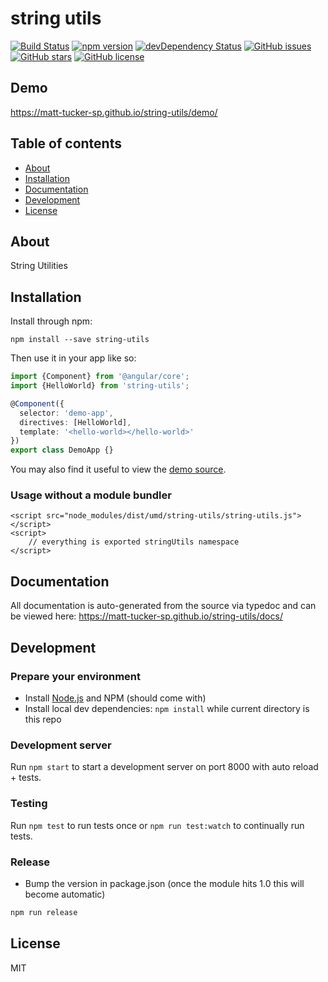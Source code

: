# string utils
[![Build Status](https://travis-ci.org/matt-tucker-sp/string-utils.svg?branch=master)](https://travis-ci.org/matt-tucker-sp/string-utils)
[![npm version](https://badge.fury.io/js/string-utils.svg)](http://badge.fury.io/js/string-utils)
[![devDependency Status](https://david-dm.org/matt-tucker-sp/string-utils/dev-status.svg)](https://david-dm.org/matt-tucker-sp/string-utils#info=devDependencies)
[![GitHub issues](https://img.shields.io/github/issues/matt-tucker-sp/string-utils.svg)](https://github.com/matt-tucker-sp/string-utils/issues)
[![GitHub stars](https://img.shields.io/github/stars/matt-tucker-sp/string-utils.svg)](https://github.com/matt-tucker-sp/string-utils/stargazers)
[![GitHub license](https://img.shields.io/badge/license-MIT-blue.svg)](https://raw.githubusercontent.com/matt-tucker-sp/string-utils/master/LICENSE)

## Demo
https://matt-tucker-sp.github.io/string-utils/demo/

## Table of contents

- [About](#about)
- [Installation](#installation)
- [Documentation](#documentation)
- [Development](#development)
- [License](#licence)

## About

String Utilities

## Installation

Install through npm:
```
npm install --save string-utils
```

Then use it in your app like so:

```typescript
import {Component} from '@angular/core';
import {HelloWorld} from 'string-utils';

@Component({
  selector: 'demo-app',
  directives: [HelloWorld],
  template: '<hello-world></hello-world>'
})
export class DemoApp {}
```

You may also find it useful to view the [demo source](https://github.com/matt-tucker-sp/string-utils/blob/master/demo/demo.ts).

### Usage without a module bundler
```
<script src="node_modules/dist/umd/string-utils/string-utils.js"></script>
<script>
    // everything is exported stringUtils namespace
</script>
```

## Documentation
All documentation is auto-generated from the source via typedoc and can be viewed here:
https://matt-tucker-sp.github.io/string-utils/docs/

## Development

### Prepare your environment
* Install [Node.js](http://nodejs.org/) and NPM (should come with)
* Install local dev dependencies: `npm install` while current directory is this repo

### Development server
Run `npm start` to start a development server on port 8000 with auto reload + tests.

### Testing
Run `npm test` to run tests once or `npm run test:watch` to continually run tests.

### Release
* Bump the version in package.json (once the module hits 1.0 this will become automatic)
```bash
npm run release
```

## License

MIT
